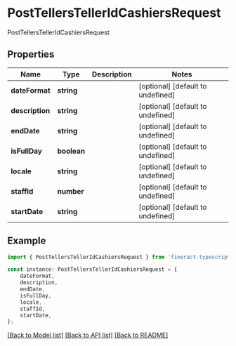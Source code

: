 # PostTellersTellerIdCashiersRequest

PostTellersTellerIdCashiersRequest

## Properties

Name | Type | Description | Notes
------------ | ------------- | ------------- | -------------
**dateFormat** | **string** |  | [optional] [default to undefined]
**description** | **string** |  | [optional] [default to undefined]
**endDate** | **string** |  | [optional] [default to undefined]
**isFullDay** | **boolean** |  | [optional] [default to undefined]
**locale** | **string** |  | [optional] [default to undefined]
**staffId** | **number** |  | [optional] [default to undefined]
**startDate** | **string** |  | [optional] [default to undefined]

## Example

```typescript
import { PostTellersTellerIdCashiersRequest } from 'fineract-typescript-client';

const instance: PostTellersTellerIdCashiersRequest = {
    dateFormat,
    description,
    endDate,
    isFullDay,
    locale,
    staffId,
    startDate,
};
```

[[Back to Model list]](../README.md#documentation-for-models) [[Back to API list]](../README.md#documentation-for-api-endpoints) [[Back to README]](../README.md)
